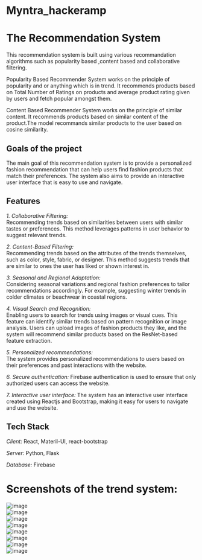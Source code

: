 # Myntra_hackeramp


# The Recommendation System<br/>


This recommendation system is built using various recommandation algorithms such as popularity based ,content based and collaborative filtering.

Popularity Based Recommender System works on the principle of popularity and or anything which is in trend. It recommends products based on Total Number of Ratings on products and average product rating given by users and fetch popular amongst them.

Content Based Recommender System works on the principle of similar content. It recommends products based on similar content of the product.The model recommands similar products to the user based on cosine similarity.


## Goals of the project<br/>

The main goal of this recommendation system is to provide a personalized fashion recommendation that can help users find fashion products that match their preferences. The system also aims to provide an interactive user interface that is easy to use and navigate.


## Features

*1. Collaborative Filtering:*<br/>
    Recommending trends based on similarities between users with similar tastes or preferences. This method leverages patterns in user behavior to suggest relevant trends.

*2. Content-Based Filtering:*<br/>
    Recommending trends based on the attributes of the trends themselves, such as color, style, fabric, or designer. This method suggests trends that are similar to ones the user has liked or shown interest in.

*3. Seasonal and Regional Adaptation:*<br/>
    Considering seasonal variations and regional fashion preferences to tailor recommendations accordingly. For example, suggesting winter trends in colder climates or beachwear in coastal regions.

*4. Visual Search and Recognition:*<br/>
        Enabling users to search for trends using images or visual cues. This feature can identify similar trends based on pattern recognition or image analysis.
   Users can upload images of fashion products they like, and the system will recommend similar products based on the ResNet-based feature extraction.

*5. Personalized recommendations:*<br/>
    The system provides personalized recommendations to users based on their preferences and past interactions with the website.

*6. Secure authentication:*
    Firebase authentication is used to ensure that only authorized users can access the website.

*7. Interactive user interface:* 
    The system has an interactive user interface created using Reactjs and Bootstrap, making it easy for users to navigate and use the website.

## Tech Stack

*Client:* React, Materil-UI, react-bootstrap

*Server:* Python, Flask

*Database:* Firebase


# Screenshots of the trend system:<br/>
![image](https://github.com/user-attachments/assets/d6b21a3b-cf4d-473f-a4af-717af3336304)<br/>
![image](https://github.com/user-attachments/assets/4a9ff3de-eec1-4c5d-bec6-f6c339acbefd)<br/>
![image](https://github.com/user-attachments/assets/56cb481c-1ce9-48d1-8632-c822408e1e42)<br/>
![image](https://github.com/user-attachments/assets/68879a4a-50cb-418a-8c6f-46a241dd17c1)<br/>
![image](https://github.com/user-attachments/assets/49848b48-a67e-438a-ae01-d854c4ff7858)<br/>
![image](https://github.com/user-attachments/assets/fbd1d144-0aff-45c7-9c32-4c485ca8f873)<br/>
![image](https://github.com/user-attachments/assets/b2096f6e-bc46-4f24-8d1f-9899b15ed432)<br/>
![image](https://github.com/user-attachments/assets/86054584-e339-45a9-a756-14ab1fee8f33)<br/>








